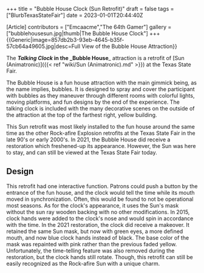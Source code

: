 +++
title = "Bubble House Clock (Sun Retrofit)"
draft = false
tags = ["BlurbTexasStateFair"]
date = 2023-01-01T20:44:40Z

[Article]
contributors = ["Emcaacme","The 64th Gamer"]
gallery = ["bubblehousesun.jpg|thumb|The Bubble House Clock"]
+++
{{Generic|image=857db2b3-93eb-4645-b35f-57cb64a49605.jpg|desc=Full View of the Bubble House Attraction}}

The **_Talking Clock_ in the _Bubble House**_ attraction is a retrofit of [Sun (Animatronic)]({{< ref "wiki/Sun (Animatronic).md" >}}) at the Texas State Fair. 

The Bubble House is a fun house attraction with the main gimmick being, as the name implies, bubbles. It is designed to spray and cover the participant with bubbles as they maneuver through different rooms with colorful lights, moving platforms, and fun designs by the end of the experience. The talking clock is included with the many decorative scenes on the outside of the attraction at the top of the farthest right, yellow building. 

This Sun retrofit was most likely installed to the fun house around the same time as the other Rock-afire Explosion retrofits at the Texas State Fair in the late 90's or early 2000's. In 2021, the Bubble House did receive a restoration which freshened-up its appearance. However, the Sun was here to stay, and can still be viewed at the Texas State Fair today.  

## Design ##
This retrofit had one interactive function. Patrons could push a button by the entrance of the fun house, and the clock would tell the time while its mouth moved in synchronization. Often, this would be found to not be operational most seasons. As for the clock's appearance, it uses the Sun's mask without the sun ray wooden backing with no other modifications. In 2015, clock hands were added to the clock's nose and would spin in accordance with the time. In the 2021 restoration, the clock did receive a makeover. It retained the same Sun mask, but now with green eyes, a more defined mouth, and now blue clock hands instead of black. The base color of the mask was repainted with pink rather than the previous faded yellow. Unfortunately, the time-telling feature was also removed during the restoration, but the clock hands still rotate. Though, this retrofit can still be easily recognized as the Rock-afire Sun with a unique charm. 


